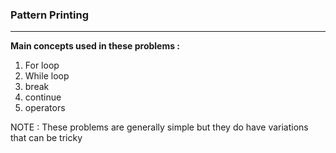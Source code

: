 ### **Pattern Printing**
---

**Main concepts used in these problems :**
1. For loop
2. While loop
3. break
4. continue
5. operators

NOTE : These problems are generally simple but they do have variations that can be tricky